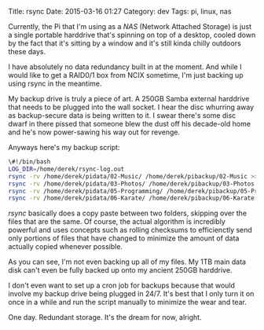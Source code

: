 Title: rsync
Date: 2015-03-16 01:27
Category: dev
Tags: pi, linux, nas

Currently, the Pi that I'm using as a _NAS_ (Network Attached Storage) is just a single portable harddrive that's spinning on top of a desktop, cooled down by the fact that it's sitting by a window and it's still kinda chilly outdoors these days.

I have absolutely no data redundancy built in at the moment. And while I would like to get a RAID0/1 box from NCIX sometime, I'm just backing up using rsync in the meantime.

My backup drive is truly a piece of art. A 250GB Samba external harddrive that needs to be plugged into the wall socket. I hear the disc whurring away as backup-secure data is being written to it. I swear there's some disc dwarf in there pissed that someone blew the dust off his decade-old home and he's now power-sawing his way out for revenge.

Anyways here's my backup script:
```bash
\#!/bin/bash  
LOG_DIR=/home/derek/rsync-log.out
rsync -rv /home/derek/pidata/02-Music/ /home/derek/pibackup/02-Music >> $LOG_DIR  
rsync -rv /home/derek/pidata/03-Photos/ /home/derek/pibackup/03-Photos >> $LOG_DIR 
rsync -rv /home/derek/pidata/05-Programming/ /home/derek/pibackup/05-Programming >> $LOG_DIR  
rsync -rv /home/derek/pidata/06-Karate/ /home/derek/pibackup/06-Karate >> $LOG_DIR  
```

_rsync_ basically does a copy paste between two folders, skipping over the files that are the same. Of course, the actual algorithm is incredibly powerful and uses concepts such as rolling checksums to efficienctly send only portions of files that have changed to minimize the amount of data actually copied whenever possible.

As you can see, I'm not even backing up all of my files. My 1TB main data disk can't even be fully backed up onto my ancient 250GB harddrive.

I don't even want to set up a cron job for backups because that would involve my backup drive being plugged in 24/7. It's best that I only turn it on once in a while and run the script manually to minimize the wear and tear.

One day. Redundant storage. It's the dream for now, alright.
